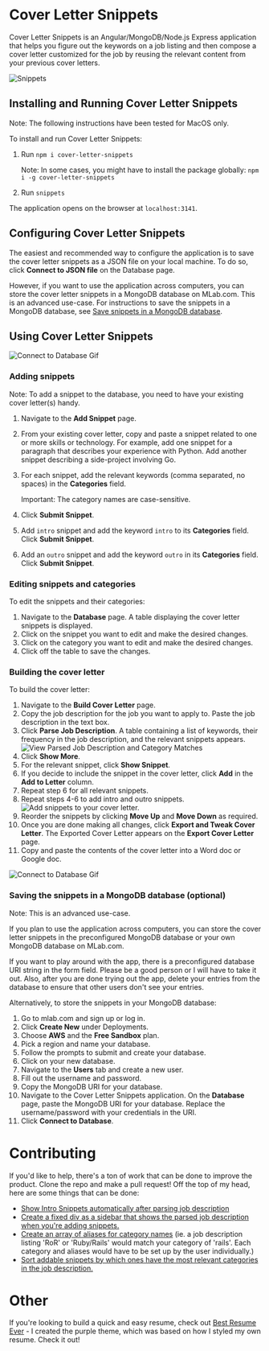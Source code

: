 # Cover Letter Snippets
Cover Letter Snippets is an Angular/MongoDB/Node.js Express application that helps you figure out the keywords on a job listing and then compose a cover letter customized for the job by reusing the relevant content from your previous cover letters.

<img src="/readme-images/snippets-part-2.gif" alt="Snippets"
	title="Snippets" />

## Installing and Running Cover Letter Snippets

Note: The following instructions have been tested for MacOS only.

To install and run Cover Letter Snippets:
1. Run `npm i cover-letter-snippets`

   Note: In some cases, you might have to install the package globally: `npm i -g cover-letter-snippets`

2. Run `snippets`

The application opens on the browser at `localhost:3141`.

## Configuring Cover Letter Snippets

The easiest and recommended way to configure the application is to save the cover letter snippets as a JSON file on your local machine. To do so, click **Connect to JSON file** on the Database page. 

However, if you want to use the application across computers, you can store the cover letter snippets in a MongoDB database on MLab.com. This is an advanced use-case. For instructions to save the snippets in a MongoDB database, see [Save snippets in a MongoDB database](https://github.com/mattcheah/cover-letter-snippets#save-the-snippets-in-a-mongodb-database-optional).

## Using Cover Letter Snippets

![Connect to Database Gif](/readme-images/snippets-part-1.gif)

### Adding snippets

Note: To add a snippet to the database, you need to have your existing cover letter(s) handy. 

1. Navigate to the **Add Snippet** page.
2. From your existing cover letter, copy and paste a snippet related to one or more skills or technology. For example, add one snippet for a paragraph that describes your experience with Python. Add another snippet describing a side-project involving Go.
3. For each snippet, add the relevant keywords (comma separated, no spaces) in the **Categories** field. 
   
   Important: The category names are case-sensitive.

4. Click **Submit Snippet**.
5. Add `intro` snippet and add the keyword `intro` to its **Categories** field. Click **Submit Snippet**.
6. Add an `outro` snippet and add the keyword `outro` in its **Categories** field. Click **Submit Snippet**.

### Editing snippets and categories

To edit the snippets and their categories:

1. Navigate to the **Database** page. A table displaying the cover letter snippets is displayed.
2. Click on the snippet you want to edit and make the desired changes.
3. Click on the category you want to edit and make the desired changes.
4. Click off the table to save the changes.

### Building the cover letter

To build the cover letter:

1. Navigate to the **Build Cover Letter** page.
2. Copy the job description for the job you want to apply to. Paste the job description in the text box.
3. Click **Parse Job Description**. A table containing a list of keywords, their frequency in the job description, and the relevant snippets appears.
![View Parsed Job Description and Category Matches](/readme-images/snippets-results.png)
4. Click **Show More**. 
5. For the relevant snippet, click **Show Snippet**.
6. If you decide to include the snippet in the cover letter, click **Add** in the **Add to Letter** column.
7. Repeat step 6 for all relevant snippets.
8. Repeat steps 4-6 to add intro and outro snippets.
![Add snippets to your cover letter.](/readme-images/snippets-outro.png)
9. Reorder the snippets by clicking **Move Up** and **Move Down** as required.
10. Once you are done making all changes, click **Export and Tweak Cover Letter**. The  Exported Cover Letter appears on the **Export Cover Letter** page.
11. Copy and paste the contents of the cover letter into a Word doc or Google doc.

![Connect to Database Gif](/readme-images/snippets-part-3.gif)

### Saving the snippets in a MongoDB database (optional)

Note: This is an advanced use-case.

If you plan to use the application across computers, you can store the cover letter snippets in the preconfigured MongoDB database or your own MongoDB database on MLab.com. 

If you want to play around with the app, there is a preconfigured database URI string in the form field. Please be a good person or I will have to take it out. Also, after you are done trying out the app, delete your entries from the database to ensure that other users don't see your entries.

Alternatively, to store the snippets in your MongoDB database:
1. Go to mlab.com and sign up or log in.
2. Click **Create New** under Deployments.
3. Choose **AWS** and the **Free Sandbox** plan.
4. Pick a region and name your database.
5. Follow the prompts to submit and create your database.
6. Click on your new database.
7. Navigate to the **Users** tab and create a new user.
8. Fill out the username and password.
9. Copy the MongoDB URI for your database. 
10. Navigate to the Cover Letter Snippets application. On the **Database** page, paste the MongoDB URI for your database. Replace the username/password with your credentials in the URI. 
11. Click **Connect to Database**.

# Contributing

If you'd like to help, there's a ton of work that can be done to improve the product. Clone the repo and make a pull request! Off the top of my head, here are some things that can be done:

 - [Show Intro Snippets automatically after parsing job description](https://github.com/mattcheah/cover-letter-snippets/issues/1)
 - [Create a fixed div as a sidebar that shows the parsed job description when you're adding snippets.](https://github.com/mattcheah/cover-letter-snippets/issues/4)
 - [Create an array of aliases for category names](https://github.com/mattcheah/cover-letter-snippets/issues/5) (ie. a job description listing 'RoR' or 'Ruby/Rails' would match your category of 'rails'. Each category and aliases would have to be set up by the user individually.)
 - [Sort addable snippets by which ones have the most relevant categories in the job description.](https://github.com/mattcheah/cover-letter-snippets/issues/6)

# Other

If you're looking to build a quick and easy resume, check out [Best Resume Ever](https://github.com/salomonelli/best-resume-ever) - I created the purple theme, which was based on how I styled my own resume. Check it out!
